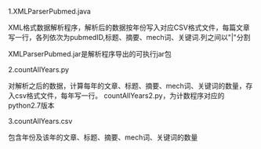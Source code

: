 1.XMLParserPubmed.java

XML格式数据解析程序，解析后的数据按年份写入对应CSV格式文件，每篇文章写一行，各列依次为pubmedID,标题、摘要、mech词、关键词.列之间以"|"分割

XMLParserPubmed.jar是解析程序导出的可执行jar包

2.countAllYears.py

对解析之后的数据，计算每年的文章、标题、摘要、mech词、关键词的数量，存入csv格式文件，每年写一行。
countAllYears2.py，为计数程序对应的python2.7版本

3.countAllYears.csv

包含年份及该年的文章、标题、摘要、mech词、关键词的数量
